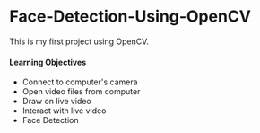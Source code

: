 # Face-Detection-Using-OpenCV
This is my first project using OpenCV.
#### Learning Objectives
* Connect to computer's camera
* Open video files from computer
* Draw on live video
* Interact with live video
* Face Detection
